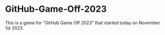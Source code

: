 # GitHub-Game-Off-2023
This is a game for "GitHub Game Off 2023" that started today on November 1st 2023.
